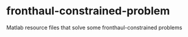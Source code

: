 # fronthaul-constrained-problem
Matlab resource files that solve some fronthaul-constrained problems
